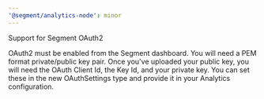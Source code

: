 ```yaml
---
'@segment/analytics-node': minor
---
```


Support for Segment OAuth2

OAuth2 must be enabled from the Segment dashboard. You will need a PEM format
private/public key pair.  Once you've uploaded your public key, you will need
the OAuth Client Id, the Key Id, and your private key.  You can set these in
the new OAuthSettings type and provide it in your Analytics configuration.
